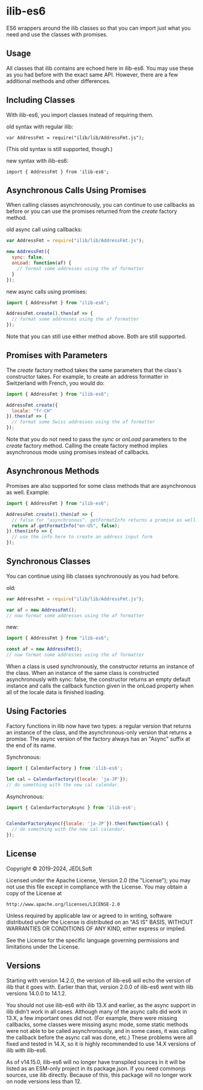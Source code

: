 # ilib-es6

ES6 wrappers around the ilib classes so that you can import just what you need and use
the classes with promises.

Usage
-----

All classes that ilib contains are echoed here in ilib-es6. You may use these as you
had before with the exact same API. However, there are a few additional methods and
other differences.

Including Classes
-----------------

With ilib-es6, you import classes instead of requiring them.

old syntax with regular ilib:

```
var AddressFmt = require("ilib/lib/AddressFmt.js");
```

(This old syntax is still supported, though.)

new syntax with ilib-es6:

```
import { AddressFmt } from 'ilib-es6';
```


Asynchronous Calls Using Promises
--------------

When calling classes asynchronously, you can continue to use callbacks as before or
you can use the promises returned from the _create_ factory method.

old async call using callbacks:

```javascript
var AddressFmt = require("ilib/lib/AddressFmt.js");

new AddressFmt({
  sync: false,
  onLoad: function(af) {
    // format some addresses using the af formatter
  }
});
```

new async calls using promises:

```javascript
import { AddressFmt } from "ilib-es6";

AddressFmt.create().then(af => {
  // format some addresses using the af formatter
});
```

Note that you can still use either method above. Both are still supported.

Promises with Parameters
-------------

The _create_ factory method takes the same parameters that the class's constructor takes. For example,
to create an address formatter in Switzerland with French, you would do:

```javascript
import { AddressFmt } from "ilib-es6";

AddressFmt.create({
  locale: "fr-CH"
}).then(af => {
  // format some Swiss addresses using the af formatter
});
```

Note that you do not need to pass the _sync_ or _onLoad_ parameters to the _create_ factory method. Calling
the create factory method implies asynchronous mode using promises instead of callbacks.

Asynchronous Methods
-------------

Promises are also supported for some class methods that are asynchronous as well.
Example:

```javascript
import { AddressFmt } from "ilib-es6";

AddressFmt.create().then(af => {
  // false for "asynchronous". getFormatInfo returns a promise as well.
  return af.getFormatInfo("en-US", false);
}).then(info => {
  // use the info here to create an address input form
});
```

Synchronous Classes
-----------

You can continue using ilib classes synchronously as you had before.

old:

```javascript
var AddressFmt = require("ilib/lib/AddressFmt.js");

var af = new AddressFmt();
// now format some addresses using the af formatter
```

new:

```javascript
import { AddressFmt } from "ilib-es6";

const af = new AddressFmt();
// now format some addresses using the af formatter
```

When a class is used synchronously, the constructor
returns an instance of the class. When an instance of the same class is
constructed asynchronously with sync: false, the constructor returns an empty
default instance and calls the callback function given in the onLoad property
when all of the locale data is finished loading.

Using Factories
---------------

Factory functions in ilib now have two types: a regular version that returns an
instance of the class, and the asynchronous-only version that returns a promise.
The async version of the factory always has an "Async" suffix at the end of its name.

Synchronous:

```javascript
import { CalendarFactory } from 'ilib-es6';

let cal = CalendarFactory({locale: 'ja-JP'});
// do something with the new cal calendar.
```

Asynchronous:

```javascript
import { CalendarFactoryAsync } from 'ilib-es6';


CalendarFactoryAsync({locale: 'ja-JP'}).then(function(cal) {
  // do something with the new cal calendar.
});
```

## License

Copyright © 2019-2024, JEDLSoft

Licensed under the Apache License, Version 2.0 (the "License");
you may not use this file except in compliance with the License.
You may obtain a copy of the License at

    http://www.apache.org/licenses/LICENSE-2.0

Unless required by applicable law or agreed to in writing, software
distributed under the License is distributed on an "AS IS" BASIS,
WITHOUT WARRANTIES OR CONDITIONS OF ANY KIND, either express or implied.

See the License for the specific language governing permissions and
limitations under the License.

Versions
--------

Starting with version 14.2.0, the version of ilib-es6 will echo the version of ilib
that it goes with. Earlier than that, version 2.0.0 of ilib-es6 went with ilib versions
14.0.0 to 14.1.2.

You should not use ilib-es6 with ilib 13.X and earlier, as the async support in ilib
didn't work in all cases. Although many of the async calls did work in 13.X, a few
important ones did not. (For example, there were missing callbacks, some classes were
missing async mode, some static methods were not able to be called asynchronously,
and in some cases, it was calling the callback before the async call was done, etc.)
These problems were all fixed and tested in 14.X, so it is highly recommended to use
14.X versions of ilib with ilib-es6.

As of v14.15.0, ilib-es6 will no longer have transpiled sources in it will be listed
as an ESM-only project in its package.json. If you need commonjs sources, use ilib
directly. Because of this, this package will no longer work on node versions less
than 12.
